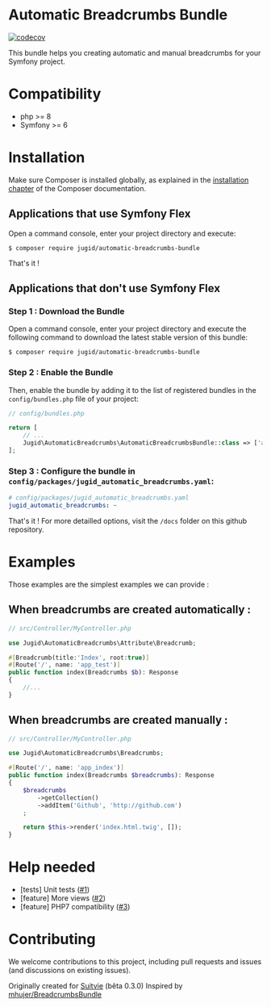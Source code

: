 # Automatic Breadcrumbs Bundle
[![codecov](https://codecov.io/gh/JuGid/automatic-breadcrumbs/graph/badge.svg?token=64MZ6L6361)](https://codecov.io/gh/JuGid/automatic-breadcrumbs) 

This bundle helps you creating automatic and manual breadcrumbs for your Symfony project.

Compatibility
=============

- php >= 8
- Symfony >= 6

Installation
============

Make sure Composer is installed globally, as explained in the
[installation chapter](https://getcomposer.org/doc/00-intro.md)
of the Composer documentation.

Applications that use Symfony Flex
----------------------------------

Open a command console, enter your project directory and execute:

```console
$ composer require jugid/automatic-breadcrumbs-bundle
```
That's it !

Applications that don't use Symfony Flex
----------------------------------------

### Step 1 : Download the Bundle

Open a command console, enter your project directory and execute the
following command to download the latest stable version of this bundle:

```console
$ composer require jugid/automatic-breadcrumbs-bundle
```

### Step 2 : Enable the Bundle

Then, enable the bundle by adding it to the list of registered bundles
in the `config/bundles.php` file of your project:

```php
// config/bundles.php

return [
    // ...
    Jugid\AutomaticBreadcrumbs\AutomaticBreadcrumbsBundle::class => ['all' => true],
];
```

### Step 3 : Configure the bundle in `config/packages/jugid_automatic_breadcrumbs.yaml`:
    
``` yaml
# config/packages/jugid_automatic_breadcrumbs.yaml
jugid_automatic_breadcrumbs: ~
```

That's it ! For more detailled options, visit the `/docs` folder on this github repository.

Examples
========
Those examples are the simplest examples we can provide : 

When breadcrumbs are created automatically : 
--------------------------------------------
```php
// src/Controller/MyController.php

use Jugid\AutomaticBreadcrumbs\Attribute\Breadcrumb;

#[Breadcrumb(title:'Index', root:true)]
#[Route('/', name: 'app_test')]
public function index(Breadcrumbs $b): Response
{
    //...
}
```

When breadcrumbs are created manually : 
---------------------------------------
```php
// src/Controller/MyController.php

use Jugid\AutomaticBreadcrumbs\Breadcrumbs;

#[Route('/', name: 'app_index')]
public function index(Breadcrumbs $breadcrumbs): Response
{
    $breadcrumbs
        ->getCollection()
        ->addItem('Github', 'http://github.com')
    ;

    return $this->render('index.html.twig', []);
}
```

Help needed
===========

* [tests] Unit tests ([#1][i1])
* [feature] More views ([#2][i2])
* [feature] PHP7 compatibility ([#3][i3])

Contributing
============
We welcome contributions to this project, including pull requests and issues (and discussions on existing issues).

Originally created for [Suitvie](https://suitvie.fr) (bêta 0.3.0)
Inspired by [mhujer/BreadcrumbsBundle](https://github.com/mhujer/BreadcrumbsBundle)

[i1]: https://github.com/JuGid/automatic-breadcrumbs/issues/1
[i2]: https://github.com/JuGid/automatic-breadcrumbs/issues/2
[i3]: https://github.com/JuGid/automatic-breadcrumbs/issues/3